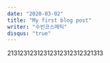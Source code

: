 ```yaml
---
date: "2020-03-02"
title: "My first blog post"
writer: "수빈코스메틱"
disqus: "true"
---
```


21312312312312312312312321313